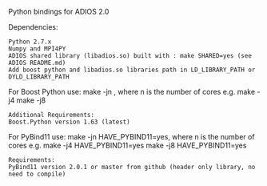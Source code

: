 Python bindings for ADIOS 2.0

Dependencies:
	
	Python 2.7.x
	Numpy and MPI4PY
	ADIOS shared library (libadios.so) built with : make SHARED=yes (see ADIOS README.md)  
	Add boost python and libadios.so libraries path in LD_LIBRARY_PATH or DYLD_LIBRARY_PATH


For Boost Python use: 
	make -jn , where n is the number of cores
	e.g.
	make -j4 
	make -j8

	Additional Requirements:
	Boost.Python version 1.63 (latest)
	

For PyBind11 use:
	make -jn HAVE_PYBIND11=yes, where n is the number of cores
	e.g.
	make -j4 HAVE_PYBIND11=yes
	make -j8 HAVE_PYBIND11=yes
	
	Requirements:
	PyBind11 version 2.0.1 or master from github (header only library, no need to compile)
